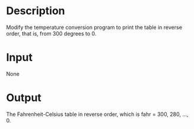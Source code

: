 # Description
Modify the temperature conversion program to print the table in reverse order, that is, from 300 degrees to 0.
# Input 
None
# Output
The Fahrenheit-Celsius table in reverse order, which is fahr  = 300, 280, ..., 0.
